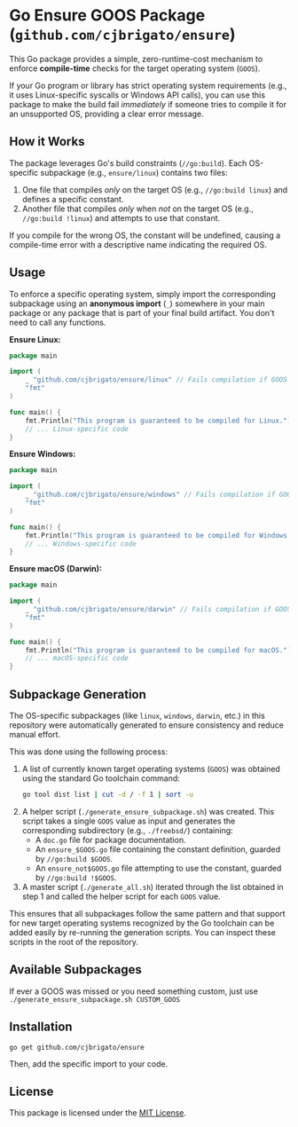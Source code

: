 # Go Ensure GOOS Package (`github.com/cjbrigato/ensure`)

This Go package provides a simple, zero-runtime-cost mechanism to enforce **compile-time** checks for the target operating system (`GOOS`).

If your Go program or library has strict operating system requirements (e.g., it uses Linux-specific syscalls or Windows API calls), you can use this package to make the build fail *immediately* if someone tries to compile it for an unsupported OS, providing a clear error message.

## How it Works

The package leverages Go's build constraints (`//go:build`). Each OS-specific subpackage (e.g., `ensure/linux`) contains two files:

1.  One file that compiles *only* on the target OS (e.g., `//go:build linux`) and defines a specific constant.
2.  Another file that compiles *only* when *not* on the target OS (e.g., `//go:build !linux`) and attempts to use that constant.

If you compile for the wrong OS, the constant will be undefined, causing a compile-time error with a descriptive name indicating the required OS.

## Usage

To enforce a specific operating system, simply import the corresponding subpackage using an **anonymous import** (`_`) somewhere in your main package or any package that is part of your final build artifact. You don't need to call any functions.

**Ensure Linux:**
```go
package main

import (
    _ "github.com/cjbrigato/ensure/linux" // Fails compilation if GOOS != linux
    "fmt"
)

func main() {
    fmt.Println("This program is guaranteed to be compiled for Linux.")
    // ... Linux-specific code
}  
```
**Ensure Windows:**
```go
package main

import (
    _ "github.com/cjbrigato/ensure/windows" // Fails compilation if GOOS != windows
    "fmt"
)

func main() {
    fmt.Println("This program is guaranteed to be compiled for Windows.")
    // ... Windows-specific code
}
```

**Ensure macOS (Darwin):**
```go
package main

import (
    _ "github.com/cjbrigato/ensure/darwin" // Fails compilation if GOOS != darwin
    "fmt"
)

func main() {
    fmt.Println("This program is guaranteed to be compiled for macOS.")
    // ... macOS-specific code
}
```

## Subpackage Generation

The OS-specific subpackages (like `linux`, `windows`, `darwin`, etc.) in this repository were automatically generated to ensure consistency and reduce manual effort.

This was done using the following process:

1.  A list of currently known target operating systems (`GOOS`) was obtained using the standard Go toolchain command:
    ```bash
    go tool dist list | cut -d / -f 1 | sort -u
    ```
2.  A helper script (`./generate_ensure_subpackage.sh`) was created. This script takes a single `GOOS` value as input and generates the corresponding subdirectory (e.g., `./freebsd/`) containing:
    *   A `doc.go` file for package documentation.
    *   An `ensure_$GOOS.go` file containing the constant definition, guarded by `//go:build $GOOS`.
    *   An `ensure_not$GOOS.go` file attempting to use the constant, guarded by `//go:build !$GOOS`.
3.  A master script (`./generate_all.sh`) iterated through the list obtained in step 1 and called the helper script for each `GOOS` value.

This ensures that all subpackages follow the same pattern and that support for new target operating systems recognized by the Go toolchain can be added easily by re-running the generation scripts. You can inspect these scripts in the root of the repository.

## Available Subpackages
If ever a GOOS was missed or you need something custom, just use `./generate_ensure_subpackage.sh CUSTOM_GOOS`
   
## Installation
`go get github.com/cjbrigato/ensure`
    
Then, add the specific import to your code.

## License

This package is licensed under the [MIT License](LICENSE).
